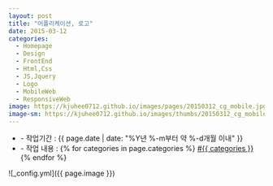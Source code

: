 ```yaml
---
layout: post
title: "어플리케이션, 로고"
date: 2015-03-12
categories:
  - Homepage
  - Design
  - FrontEnd
  - Html,Css
  - JS,Jquery
  - Logo
  - MobileWeb
  - ResponsiveWeb
image: https://kjuhee0712.github.io/images/pages/20150312_cg_mobile.jpg
image-sm: https://kjuhee0712.github.io/images/thumbs/20150312_cg_mobile.jpg
---
```


<ul class="inform">
	<li class="preview__date" itemprop="datePublished" datetime="{{ page.date | date_to_xmlschema }}">- 작업기간 : {{ page.date | date: "%Y년 %-m부터 약 %-d개월 이내" }}</li>
	<li class="preview__catetory" itemprop="catetory">- 작업 내용 :
		{% for categories in page.categories %}
           <a href="/category/{{ categories }}/">#{{ categories }}</a>     
      	{% endfor %}</li>
</ul>

![_config.yml]({{ page.image }})


